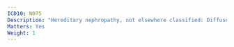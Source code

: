 ```yaml
---
ICD10: N075
Description: "Hereditary nephropathy, not elsewhere classified: Diffuse mesangiocapillary glomerulonephritis"
Matters: Yes
Weight: 1
---
```

